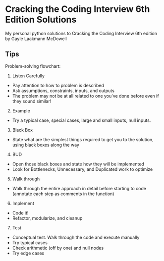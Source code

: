 # Cracking the Coding Interview 6th Edition Solutions

My personal python solutions to Cracking the Coding Interview 6th edition by Gayle Laakmann McDowell

## Tips

Problem-solving flowchart:

1. Listen Carefully
  - Pay attention to how to problem is described
  - Ask assumptions, constraints, inputs, and outputs
  - The problem may not be at all related to one you've done before even if they sound similar!
2. Example
  - Try a typical case, special cases, large and small inputs, null inputs.
3. Black Box
  - State what are the simplest things required to get you to the solution, using black boxes along the way
4. BUD
  - Open those black boxes and state how they will be implemented
  - Look for Bottlenecks, Unnecessary, and Duplicated work to optimize
5. Walk through
  - Walk through the entire approach in detail before starting to code (annotate each step as comments in the function)
6. Implement
  - Code it!
  - Refactor, modularize, and cleanup
7. Test
  - Conceptual test. Walk through the code and execute manually
  - Try typical cases
  - Check arithmetic (off by one) and null nodes
  - Try edge cases
